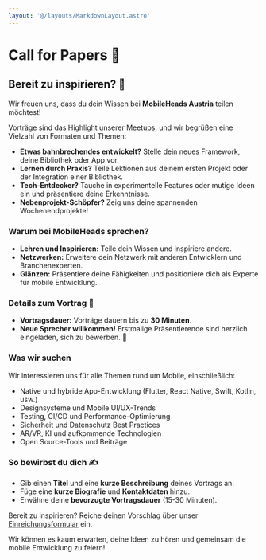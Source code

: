 ```yaml
---
layout: '@/layouts/MarkdownLayout.astro'
---
```


# Call for Papers 📣

## Bereit zu inspirieren? 🚀

Wir freuen uns, dass du dein Wissen bei **MobileHeads Austria** teilen möchtest!

Vorträge sind das Highlight unserer Meetups, und wir begrüßen eine Vielzahl von Formaten und Themen:

- **Etwas bahnbrechendes entwickelt?** Stelle dein neues Framework, deine Bibliothek oder App vor.
- **Lernen durch Praxis?** Teile Lektionen aus deinem ersten Projekt oder der Integration einer Bibliothek.
- **Tech-Entdecker?** Tauche in experimentelle Features oder mutige Ideen ein und präsentiere deine Erkenntnisse.
- **Nebenprojekt-Schöpfer?** Zeig uns deine spannenden Wochenendprojekte!

### Warum bei MobileHeads sprechen?

- **Lehren und Inspirieren:** Teile dein Wissen und inspiriere andere.
- **Netzwerken:** Erweitere dein Netzwerk mit anderen Entwicklern und Branchenexperten.
- **Glänzen:** Präsentiere deine Fähigkeiten und positioniere dich als Experte für mobile Entwicklung.

### Details zum Vortrag 🎤

- **Vortragsdauer:** Vorträge dauern bis zu **30 Minuten**.
- **Neue Sprecher willkommen!** Erstmalige Präsentierende sind herzlich eingeladen, sich zu bewerben. 🌟

### Was wir suchen

Wir interessieren uns für alle Themen rund um Mobile, einschließlich:

- Native und hybride App-Entwicklung (Flutter, React Native, Swift, Kotlin, usw.)
- Designsysteme und Mobile UI/UX-Trends
- Testing, CI/CD und Performance-Optimierung
- Sicherheit und Datenschutz Best Practices
- AR/VR, KI und aufkommende Technologien
- Open Source-Tools und Beiträge

### So bewirbst du dich ✍️

- Gib einen **Titel** und eine **kurze Beschreibung** deines Vortrags an.
- Füge eine **kurze Biografie** und **Kontaktdaten** hinzu.
- Erwähne deine **bevorzugte Vortragsdauer** (15-30 Minuten).

Bereit zu inspirieren? Reiche deinen Vorschlag über unser [Einreichungsformular](https://example.com/cfp-form) ein.

Wir können es kaum erwarten, deine Ideen zu hören und gemeinsam die mobile Entwicklung zu feiern!
